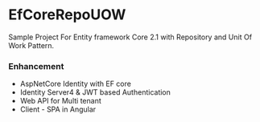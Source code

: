 # EfCoreRepoUOW
Sample Project For Entity framework Core 2.1 with Repository and Unit Of Work Pattern.
</br>
<h3>Enhancement  </h3>
<ul>
 <li>AspNetCore Identity with EF core</li>
<li>Identity Server4 & JWT based Authentication </li>
<li>Web API for Multi tenant  </li>
<li>Client - SPA in Angular</li>

</ul>
